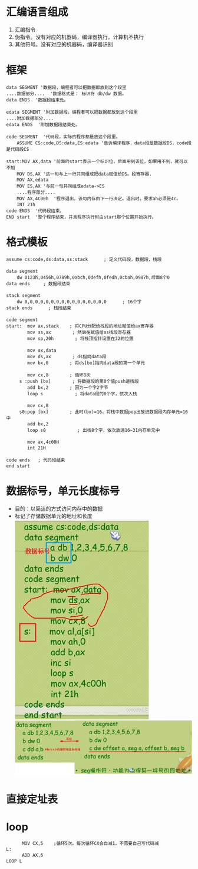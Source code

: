 # 汇编语言组成
1. 汇编指令
2. 伪指令。没有对应的机器码，编译器执行，计算机不执行
3. 其他符号。没有对应的机器码，编译器识别

# 框架
```
data SEGMENT '数据段，编程者可以把数据都放到这个段里
....数据部分....  '数据格式是： 标识符 db/dw 数据。
data ENDS  '数据段结束处。

edata SEGMENT '附加数据段，编程者可以把数据都放到这个段里
....附加数据部分....
edata ENDS  '附加数据段结束处。

code SEGMENT  '代码段，实际的程序都是放这个段里。
    ASSUME CS:code,DS:data,ES:edata '告诉编译程序，data段是数据段DS，code段是代码段CS

start:MOV AX,data '前面的start表示一个标识位，后面用到该位，如果用不到，就可以不加
    MOV DS,AX '这一句与上一行共同组成把data赋值给DS。段寄存器.
    MOV AX,edata 
    MOV ES,AX '与前一句共同组成edata->ES
    ....程序部分....
    MOV AX,4C00h  '程序退出，该句内存由下一行决定。退出时，要求ah必须是4c。
    INT 21h
code ENDS  '代码段结束。
END start  '整个程序结束，并且程序执行时由start那个位置开始执行。
```

# 格式模板
```
assume cs:code,ds:data,ss:stack      ; 定义代码段，数据段，栈段

data segment
    dw 0123h,0456h,0789h,0abch,0defh,0fedh,0cbah,0987h,后面8个0
data ends     ; 数据段结束

stack segment
    dw 0,0,0,0,0,0,0,0,0,0,0,0,0,0,0,0      ; 16个字
stack ends      ; 栈段结束

code segment
start:  mov ax,stack    ; 将CPU分配给栈段的地址赋值给ax寄存器
        mov ss,ax        ; 然后在赋值给ss栈段寄存器
        mov sp,20h        ; 将栈顶指针设置在32的位置

        mov ax,data
        mov ds,ax        ; ds指向data段
        mov bx,0        ; 将ds[bx]指向data段的第一个单元

        mov cx,8        ; 循环8次
     s :push [bx]        ; 将数据段的第0个值push进栈段
        add bx,2        ; 因为一个字2字节
        loop s            ; 将data段的8个字，依次入栈

        mov cx,8
     s0:pop [bx]        ; 此时(bx)=16，将栈中数据pop出放进数据段内存单元=16中
        add bx,2
        loop s0            ; 出栈8个字，依次放进16~31内存单元中

        mov ax,4c00H
        int 21H

code ends   ; 代码段结束
end start
```
# 数据标号，单元长度标号
- 目的：以简洁的方式访问内存中的数据
- 标记了存储数据单元的地址和长度
![](../../photo/paste-a1eb84a18101f25ad5a300a5d9655f87d556bb07.jpg)
![](../../photo/paste-bbc00dcc012092aaeb9f84fa4ab71d6e20cd7b27.jpg)

# 直接定址表

# loop
```
      MOV CX,5    ;循环5次。每次循环CX会自减1，不需要自己写代码减      
L:
      ADD AX,6
LOOP L
```
